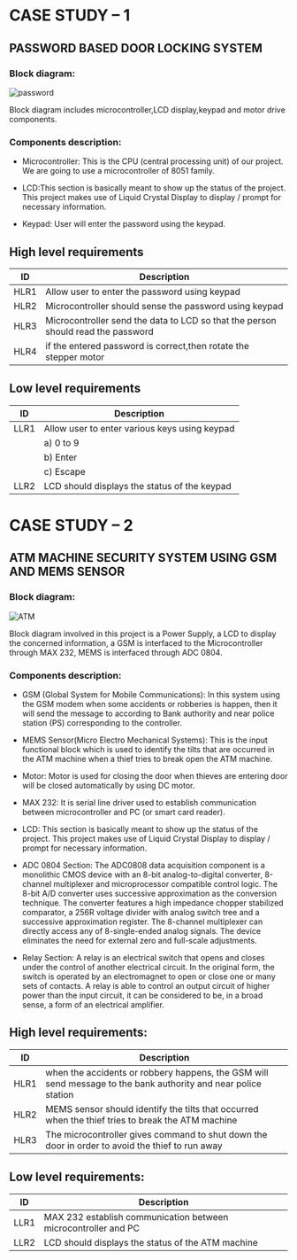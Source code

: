 # CASE STUDY – 1

## PASSWORD BASED DOOR LOCKING SYSTEM

### Block diagram:

![password](https://user-images.githubusercontent.com/47153476/154852732-e23035f8-e4ae-4257-86ef-15503728255f.PNG)

Block diagram includes microcontroller,LCD display,keypad and motor drive components.
### Components description:

* Microcontroller: This is the CPU (central processing unit) of our project. We are going to use a microcontroller of 8051 family. 

* LCD:This section is basically meant to show up the status of the project. This project makes use of Liquid Crystal Display to display / prompt for necessary information.
* Keypad: User will enter the password using the keypad. 

## High level requirements

|ID | Description |
|----|------------|
|HLR1|Allow user to enter the password using keypad|
|HLR2|Microcontroller should sense the password using keypad|
|HLR3|Microcontroller send the data to LCD so that the person should read the password|
|HLR4|if the entered password is correct,then rotate the stepper motor|


## Low level requirements

|ID | Description |
|----|------------|
|LLR1|Allow user to enter various keys using keypad|
|    |a) 0 to 9 |
|    |b) Enter  |
|    |c) Escape |
|LLR2|LCD should displays the status of the keypad|








# CASE STUDY – 2

## ATM MACHINE SECURITY SYSTEM USING GSM AND MEMS SENSOR


### Block diagram:

![ATM](https://user-images.githubusercontent.com/47153476/154840587-730e8c1f-36db-4e2e-a464-6cd413f43cae.PNG)

Block diagram involved in this project is a Power Supply, a LCD to display the concerned information, a GSM is interfaced to the Microcontroller through MAX 232, MEMS is interfaced through ADC 0804.
### Components description:

*	GSM (Global System for Mobile Communications):
In this system using the GSM modem when some accidents or robberies is happen, then it will send the message to according to Bank authority and near police station (PS) corresponding to the controller.

*	MEMS Sensor(Micro Electro Mechanical Systems):
This is the input functional block which is used to identify the tilts that are occurred in the ATM machine when a thief tries to break open the ATM machine.

*	Motor:
Motor is used for closing the door when thieves are entering door will be closed automatically by using DC motor.

*	MAX 232:
It is serial line driver used to establish communication between microcontroller and PC (or smart card reader).

*	LCD:
This section is basically meant to show up the status of the project. This project makes use of Liquid Crystal Display to display / prompt for necessary information.

*	ADC 0804 Section:
The ADC0808 data acquisition component is a monolithic CMOS device with an 8-bit analog-to-digital converter, 8-channel multiplexer and microprocessor compatible control logic. The 8-bit A/D converter uses successive approximation as the conversion technique. The converter features a high impedance chopper stabilized comparator, a 256R voltage divider with analog switch tree and a successive approximation register. The 8-channel multiplexer can directly access any of 8-single-ended analog signals.  The device eliminates the need for external zero and full-scale adjustments.

*	Relay Section:
A relay is an electrical switch that opens and closes under the control of another electrical circuit. In the original form, the switch is operated by an electromagnet to open or close one or many sets of contacts. A relay is able to control an output circuit of higher power than the input circuit, it can be considered to be, in a broad sense, a form of an electrical amplifier.

## High level requirements:
|ID	| Description|
|----|-----------|
|HLR1|	when the accidents or robbery happens, the GSM will send message to the bank authority and near police station| 
|HLR2	|MEMS sensor should identify the tilts that occurred when the thief tries to break the ATM machine|
|HLR3	|The microcontroller gives command to shut down the door in order to avoid the thief to run away |

## Low level requirements:
|ID |	Description|
|----|-----------|
|LLR1|	MAX 232 establish communication between microcontroller and PC|
|LLR2	|LCD should displays the status of the ATM machine |
